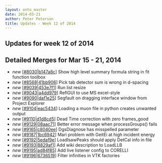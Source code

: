 ```yaml
---
layout: onto_master
date: 2014-03-21
author: Peter Peterson
title: Updates - Week 12 of 2014
---
```

Updates for week 12 of 2014
---------------------------

Detailed Merges for Mar 15 - 21, 2014
-------------------------------------
* *new* \[[#8030](http://trac.mantidproject.org/mantid/ticket/8030)|[b147a8c](https://github.com/mantidproject/mantid/commit/b147a8c9c6538bc294679eec95e89f0a1cf7306a)\] Show high level summary formula string in fit function toolbox
* *new* \[[#8568](http://trac.mantidproject.org/mantid/ticket/8568)|[41bb906](https://github.com/mantidproject/mantid/commit/41bb9061d6a9f2b6b71223f524be3d4238d7d020)\] Pick tab detector sum is wrong in d-spacing
* *new* \[[#9039](http://trac.mantidproject.org/mantid/ticket/9039)|[453e7f1](https://github.com/mantidproject/mantid/commit/453e7f1dfb514e1e89af598d7245e20efab37a7a)\] Run list resize
* *new* \[[#9043](http://trac.mantidproject.org/mantid/ticket/9043)|[a4dd979](https://github.com/mantidproject/mantid/commit/a4dd979fa76de67251c58c082a355ecd562d976a)\] ReflGUI to use MS excel-style
* *new* \[[#9090](http://trac.mantidproject.org/mantid/ticket/9090)|[daf1e25](https://github.com/mantidproject/mantid/commit/daf1e251535a6acd374c3620e3034b542a61b12c)\] Segfault on dragging interface window from Project Explorer
* *new* \[[#9104](http://trac.mantidproject.org/mantid/ticket/9104)|[eac5434](https://github.com/mantidproject/mantid/commit/eac5434cb5188934659e449ddcf95184b14d0d1d)\] Loading a muon file in python creates unwanted output
* *new* \[[#9110](http://trac.mantidproject.org/mantid/ticket/9110)|[d1d8cd5](https://github.com/mantidproject/mantid/commit/d1d8cd5b2b72e3fbd710cebb608385c1a461e759)\] Dead Time correction with zero frames_good
* *new* \[[#9129](http://trac.mantidproject.org/mantid/ticket/9129)|[08aac71](https://github.com/mantidproject/mantid/commit/08aac711a8e813a91e771b50d98fef8209ec86f3)\] Better error message when processGroups() fails
* *new* \[[#9165](http://trac.mantidproject.org/mantid/ticket/9165)|[c8040ee](https://github.com/mantidproject/mantid/commit/c8040ee075c57f86a477fcdac906049de4f555e0)\] DgsDiagnose has misspelled parameter
* *new* \[[#9187](http://trac.mantidproject.org/mantid/ticket/9187)|[1bc6942](https://github.com/mantidproject/mantid/commit/1bc69422f3e988b14bdad4d0c17a8f000f4bf90b)\] Mari problem with GeitEi at high incident energy
* *new* \[[#9192](http://trac.mantidproject.org/mantid/ticket/9192)|[5edaf9e](https://github.com/mantidproject/mantid/commit/5edaf9e33d6e9b6a73ad1c312fa5db45b8af362f)\] LoadIsawPeaks should apply DetCal info in file
* *new* \[[#9193](http://trac.mantidproject.org/mantid/ticket/9193)|[8829af1](https://github.com/mantidproject/mantid/commit/8829af152112984cddb549578a4970793707d718)\] Add wiki description to LoadLLB
* *new* \[[#9195](http://trac.mantidproject.org/mantid/ticket/9195)|[ad84f85](https://github.com/mantidproject/mantid/commit/ad84f8593c38095bff6df61ed03d45d43e3643cd)\] Add live listener config to CORELLI
* *new* \[[#9196](http://trac.mantidproject.org/mantid/ticket/9196)|[6736519](https://github.com/mantidproject/mantid/commit/673651997fac331d21b7994197654c6470c0ca56)\] Filter infinities in VTK factories
